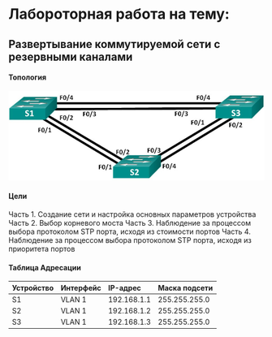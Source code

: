 # Лабороторная работа на тему:
## Развертывание коммутируемой сети с резервными каналами
#### Топология

![Alt text](https://github.com/bislogin/otus/blob/main/labs/lab01/photo_2023-09-16_10-33-56.jpg)

#### Цели

Часть 1. Создание сети и настройка основных параметров устройства
Часть 2. Выбор корневого моста
Часть 3. Наблюдение за процессом выбора протоколом STP порта, исходя из стоимости портов
Часть 4. Наблюдение за процессом выбора протоколом STP порта, исходя из приоритета портов

#### Таблица Адресации

|Устройство|Интерфейс|IP-адрес|Маска подсети|
|:---|:----|:----|:-----|
|S1|VLAN 1|192.168.1.1|255.255.255.0|
|S2|VLAN 1|192.168.1.2|255.255.255.0|
|S3|VLAN 1|192.168.1.3|255.255.255.0|  


